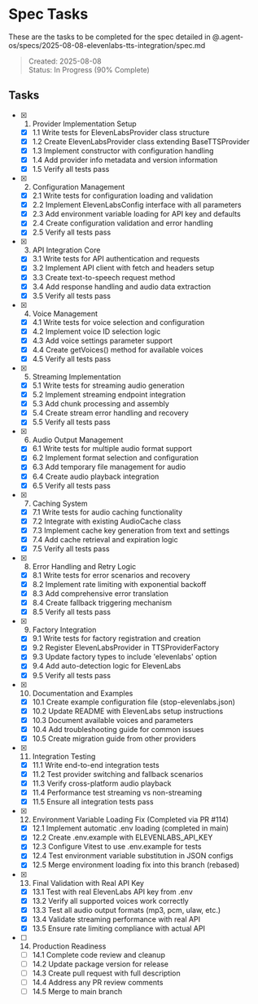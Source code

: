 # Spec Tasks

These are the tasks to be completed for the spec detailed in @.agent-os/specs/2025-08-08-elevenlabs-tts-integration/spec.md

> Created: 2025-08-08  
> Status: In Progress (90% Complete)

## Tasks

- [x] 1. Provider Implementation Setup
  - [x] 1.1 Write tests for ElevenLabsProvider class structure
  - [x] 1.2 Create ElevenLabsProvider class extending BaseTTSProvider
  - [x] 1.3 Implement constructor with configuration handling
  - [x] 1.4 Add provider info metadata and version information
  - [x] 1.5 Verify all tests pass

- [x] 2. Configuration Management
  - [x] 2.1 Write tests for configuration loading and validation
  - [x] 2.2 Implement ElevenLabsConfig interface with all parameters
  - [x] 2.3 Add environment variable loading for API key and defaults
  - [x] 2.4 Create configuration validation and error handling
  - [x] 2.5 Verify all tests pass

- [x] 3. API Integration Core
  - [x] 3.1 Write tests for API authentication and requests
  - [x] 3.2 Implement API client with fetch and headers setup
  - [x] 3.3 Create text-to-speech request method
  - [x] 3.4 Add response handling and audio data extraction
  - [x] 3.5 Verify all tests pass

- [x] 4. Voice Management
  - [x] 4.1 Write tests for voice selection and configuration
  - [x] 4.2 Implement voice ID selection logic
  - [x] 4.3 Add voice settings parameter support
  - [x] 4.4 Create getVoices() method for available voices
  - [x] 4.5 Verify all tests pass

- [x] 5. Streaming Implementation
  - [x] 5.1 Write tests for streaming audio generation
  - [x] 5.2 Implement streaming endpoint integration
  - [x] 5.3 Add chunk processing and assembly
  - [x] 5.4 Create stream error handling and recovery
  - [x] 5.5 Verify all tests pass

- [x] 6. Audio Output Management
  - [x] 6.1 Write tests for multiple audio format support
  - [x] 6.2 Implement format selection and configuration
  - [x] 6.3 Add temporary file management for audio
  - [x] 6.4 Create audio playback integration
  - [x] 6.5 Verify all tests pass

- [x] 7. Caching System
  - [x] 7.1 Write tests for audio caching functionality
  - [x] 7.2 Integrate with existing AudioCache class
  - [x] 7.3 Implement cache key generation from text and settings
  - [x] 7.4 Add cache retrieval and expiration logic
  - [x] 7.5 Verify all tests pass

- [x] 8. Error Handling and Retry Logic
  - [x] 8.1 Write tests for error scenarios and recovery
  - [x] 8.2 Implement rate limiting with exponential backoff
  - [x] 8.3 Add comprehensive error translation
  - [x] 8.4 Create fallback triggering mechanism
  - [x] 8.5 Verify all tests pass

- [x] 9. Factory Integration
  - [x] 9.1 Write tests for factory registration and creation
  - [x] 9.2 Register ElevenLabsProvider in TTSProviderFactory
  - [x] 9.3 Update factory types to include 'elevenlabs' option
  - [x] 9.4 Add auto-detection logic for ElevenLabs
  - [x] 9.5 Verify all tests pass

- [x] 10. Documentation and Examples
  - [x] 10.1 Create example configuration file (stop-elevenlabs.json)
  - [x] 10.2 Update README with ElevenLabs setup instructions
  - [x] 10.3 Document available voices and parameters
  - [x] 10.4 Add troubleshooting guide for common issues
  - [x] 10.5 Create migration guide from other providers

- [x] 11. Integration Testing
  - [x] 11.1 Write end-to-end integration tests
  - [x] 11.2 Test provider switching and fallback scenarios
  - [x] 11.3 Verify cross-platform audio playback
  - [x] 11.4 Performance test streaming vs non-streaming
  - [x] 11.5 Ensure all integration tests pass

- [x] 12. Environment Variable Loading Fix (Completed via PR #114)
  - [x] 12.1 Implement automatic .env loading (completed in main)
  - [x] 12.2 Create .env.example with ELEVENLABS_API_KEY
  - [x] 12.3 Configure Vitest to use .env.example for tests
  - [x] 12.4 Test environment variable substitution in JSON configs
  - [x] 12.5 Merge environment loading fix into this branch (rebased)

- [x] 13. Final Validation with Real API Key
  - [x] 13.1 Test with real ElevenLabs API key from .env
  - [x] 13.2 Verify all supported voices work correctly
  - [x] 13.3 Test all audio output formats (mp3, pcm, ulaw, etc.)
  - [x] 13.4 Validate streaming performance with real API
  - [x] 13.5 Ensure rate limiting compliance with actual API

- [ ] 14. Production Readiness
  - [ ] 14.1 Complete code review and cleanup
  - [ ] 14.2 Update package version for release
  - [ ] 14.3 Create pull request with full description
  - [ ] 14.4 Address any PR review comments
  - [ ] 14.5 Merge to main branch
